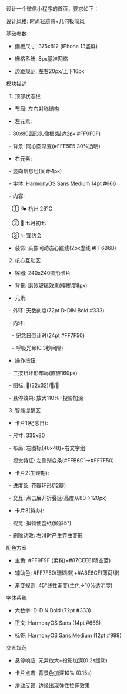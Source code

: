 设计一个微信小程序的首页，要求如下：  

设计风格: 时尚轻质感+几何极简风

基础参数

- 画板尺寸: 375x812 (iPhone 13竖屏)

- 栅格系统: 8px基准网格

- 边距规范: 左右20px/上下16px

模块描述

1. 顶部状态栏

- 布局: 左右对称结构

- 左元素:

  - 80x80圆形头像框(描边2px #FF9F9F)

  - 背景: 同心圆渐变(#FFE5E5 30%透明)

- 右元素:

  - 竖向信息组(间距4px)

  - 字体: HarmonyOS Sans Medium 14pt #666

  - 内容:

    ① 🌤 杭州 26℃

    ② 📆 七月初七

    ③ ✨ 宜约会

- 装饰: 头像间动态心跳线(2px虚线 #FF6B6B)

2. 核心互动区

- 容器: 240x240圆形卡片

- 背景: 磨砂玻璃效果(模糊度8px)

- 元素:

  - 外环: 天数刻度(72pt D-DIN Bold #333)

  - 内环:

    - 纪念日倒计时(24pt #FF7F50)

    - 呼吸光晕(0.3秒间隔)

- 操作按钮:

  - 三按钮环形布局(直径160px)

  - 图标: 💋(32x32)/📆/💌

  - 悬停效果: 放大110%+投影加深

3. 智能提醒区

- 卡片1(纪念日):

  - 尺寸: 335x80

  - 布局: 左图标(48x48)+右文字组

  - 视觉特征: 左侧渐变条(#FFB6C1→#FF7F50)

- 卡片2(生理期):

  - 进度条: 花瓣环形(12瓣)

  - 交互: 点击展开折叠区(高度从80→120px)

- 卡片3(待办):

  - 视觉: 拟物便签纸(倾斜5°)

  - 删除动效: 右滑时产生卷曲变形

配色方案

- 主色: #FF9F9F (柔粉)+#87CEEB(晴空蓝)

- 辅助色: #FF7F50(珊瑚橙)+#A8E6CF(薄荷绿)

- 渐变规则: 45°线性渐变(主色→10%透明度)

字体系统

- 大数字: D-DIN Bold (72pt #333)

- 正文: HarmonyOS Sans (14pt #666)

- 标签: HarmonyOS Sans Medium (12pt #999)

交互规范

- 悬停响应: 元素放大+投影加深(0.2s缓动)

- 卡片点击: 背景色加深10% (0.15s)

- 滑动反馈: 边缘出现弹性拉伸效果